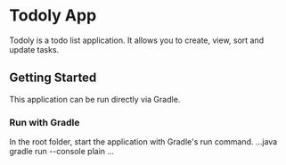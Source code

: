 # Todoly App

Todoly is a todo list application. It allows you to create, view, sort and update tasks.

## Getting Started
This application can be run directly via Gradle.

### Run with Gradle
In the root folder, start the application with Gradle's run command.
...java 
    gradle run --console plain
...

[comment]: <> (### Run with jar file)
